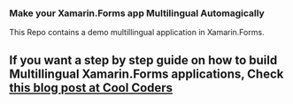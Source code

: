 ### Make your Xamarin.Forms app Multilingual Automagically 

This Repo contains a demo multillingual application in Xamarin.Forms.

## If you want a step by step guide on how to build Multillingual Xamarin.Forms applications, Check [this blog post at Cool Coders](https://doumer.me/multilingual-xamarin-forms-app/)
